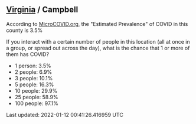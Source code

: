
## [Virginia](/united-states/virginia) / Campbell

According to [MicroCOVID.org](http://microcovid.org),
the "Estimated Prevalence" of COVID in this county is 3.5%

If you interact with a certain number of people in this location
(all at once in a group, or spread out across the day), what is the chance that
1 or more of them has COVID?

- 1 person: 3.5%
- 2 people: 6.9%
- 3 people: 10.1%
- 5 people: 16.3%
- 10 people: 29.9%
- 25 people: 58.9%
- 100 people: 97.1%

Last updated: 2022-01-12 00:41:26.416959 UTC
